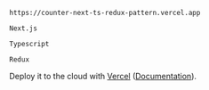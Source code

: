 

```site web
https://counter-next-ts-redux-pattern.vercel.app
```

```
Next.js
```

```
Typescript
```

```
Redux
```


Deploy it to the cloud with [Vercel](https://vercel.com/new?utm_source=github&utm_medium=readme&utm_campaign=next-example) ([Documentation](https://nextjs.org/docs/deployment)).
